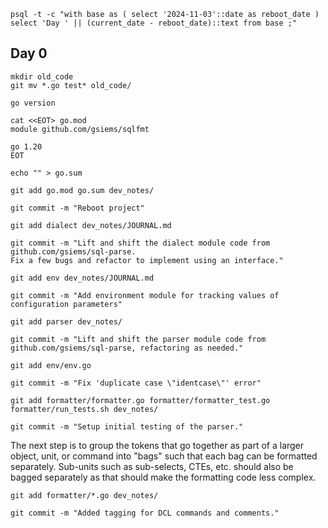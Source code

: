 
```psql -t -c "with base as ( select '2024-11-03'::date as reboot_date ) select 'Day ' || (current_date - reboot_date)::text from base ;"```

## Day 0

```
mkdir old_code
git mv *.go test* old_code/

go version

cat <<EOT> go.mod
module github.com/gsiems/sqlfmt

go 1.20
EOT

echo "" > go.sum

git add go.mod go.sum dev_notes/

git commit -m "Reboot project"
```

```
git add dialect dev_notes/JOURNAL.md

git commit -m "Lift and shift the dialect module code from github.com/gsiems/sql-parse.
Fix a few bugs and refactor to implement using an interface."
```

```
git add env dev_notes/JOURNAL.md

git commit -m "Add environment module for tracking values of configuration parameters"
```

```
git add parser dev_notes/

git commit -m "Lift and shift the parser module code from github.com/gsiems/sql-parse, refactoring as needed."
```

```
git add env/env.go

git commit -m "Fix 'duplicate case \"identcase\"' error"

git add formatter/formatter.go formatter/formatter_test.go formatter/run_tests.sh dev_notes/

git commit -m "Setup initial testing of the parser."
```

The next step is to group the tokens that go together as part of a larger
object, unit, or command into "bags" such that each bag can be formatted
separately. Sub-units such as sub-selects, CTEs, etc. should also be bagged
separately as that should make the formatting code less complex.

```
git add formatter/*.go dev_notes/

git commit -m "Added tagging for DCL commands and comments."
```
